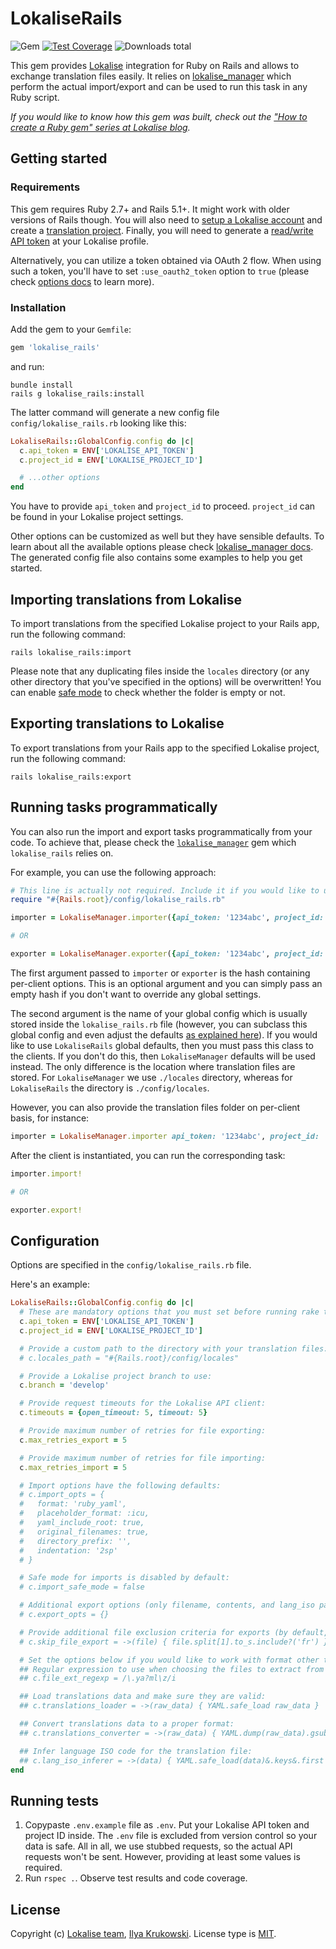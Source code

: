 # LokaliseRails

![Gem](https://img.shields.io/gem/v/lokalise_rails)
[![Test Coverage](https://codecov.io/gh/bodrovis/lokalise_rails/graph/badge.svg)](https://codecov.io/gh/bodrovis/lokalise_rails)
![Downloads total](https://img.shields.io/gem/dt/lokalise_rails)

This gem provides [Lokalise](http://lokalise.com) integration for Ruby on Rails and allows to exchange translation files easily. It relies on [lokalise_manager](https://github.com/bodrovis/lokalise_manager) which perform the actual import/export and can be used to run this task in any Ruby script.

*If you would like to know how this gem was built, check out the ["How to create a Ruby gem" series at Lokalise blog](https://lokalise.com/blog/create-a-ruby-gem-basics/).*

## Getting started

### Requirements

This gem requires Ruby 2.7+ and Rails 5.1+. It might work with older versions of Rails though. You will also need to [setup a Lokalise account](https://app.lokalise.com/signup) and create a [translation project](https://docs.lokalise.com/en/articles/1400460-projects). Finally, you will need to generate a [read/write API token](https://docs.lokalise.com/en/articles/1929556-api-tokens) at your Lokalise profile.

Alternatively, you can utilize a token obtained via OAuth 2 flow. When using such a token, you'll have to set `:use_oauth2_token` option to `true` (please check [options docs](https://github.com/bodrovis/lokalise_manager#common-config) to learn more).

### Installation

Add the gem to your `Gemfile`:

```ruby
gem 'lokalise_rails'
```

and run:

```
bundle install
rails g lokalise_rails:install
```

The latter command will generate a new config file `config/lokalise_rails.rb` looking like this:

```ruby
LokaliseRails::GlobalConfig.config do |c|
  c.api_token = ENV['LOKALISE_API_TOKEN']
  c.project_id = ENV['LOKALISE_PROJECT_ID']

  # ...other options
end
```

You have to provide `api_token` and `project_id` to proceed. `project_id` can be found in your Lokalise project settings.

Other options can be customized as well but they have sensible defaults. To learn about all the available options please check [lokalise_manager docs](https://github.com/bodrovis/lokalise_manager#configuration). The generated config file also contains some examples to help you get started.

## Importing translations from Lokalise

To import translations from the specified Lokalise project to your Rails app, run the following command:

```
rails lokalise_rails:import
```

Please note that any duplicating files inside the `locales` directory (or any other directory that you've specified in the options) will be overwritten! You can enable [safe mode](https://github.com/bodrovis/lokalise_manager#import-config) to check whether the folder is empty or not.

## Exporting translations to Lokalise

To export translations from your Rails app to the specified Lokalise project, run the following command:

```
rails lokalise_rails:export
```

## Running tasks programmatically

You can also run the import and export tasks programmatically from your code. To achieve that, please check the [`lokalise_manager`](https://github.com/bodrovis/lokalise_manager) gem which `lokalise_rails` relies on.

For example, you can use the following approach:

```ruby
# This line is actually not required. Include it if you would like to use your global settings:
require "#{Rails.root}/config/lokalise_rails.rb"

importer = LokaliseManager.importer({api_token: '1234abc', project_id: '123.abc'}, LokaliseRails::GlobalConfig)

# OR

exporter = LokaliseManager.exporter({api_token: '1234abc', project_id: '123.abc'}, LokaliseRails::GlobalConfig)
```

The first argument passed to `importer` or `exporter` is the hash containing per-client options. This is an optional argument and you can simply pass an empty hash if you don't want to override any global settings.

The second argument is the name of your global config which is usually stored inside the `lokalise_rails.rb` file (however, you can subclass this global config and even adjust the defaults [as explained here](https://github.com/bodrovis/lokalise_manager#overriding-defaults)). If you would like to use `LokaliseRails` global defaults, then you must pass this class to the clients. If you don't do this, then `LokaliseManager` defaults will be used instead. The only difference is the location where translation files are stored. For `LokaliseManager` we use `./locales` directory, whereas for `LokaliseRails` the directory is `./config/locales`.

However, you can also provide the translation files folder on per-client basis, for instance:

```ruby
importer = LokaliseManager.importer api_token: '1234abc', project_id: '123.abc', locales_path: "#{Rails.root}/config/locales"
```

After the client is instantiated, you can run the corresponding task:

```ruby
importer.import!

# OR 

exporter.export!
```

## Configuration

Options are specified in the `config/lokalise_rails.rb` file.

Here's an example:

```ruby
LokaliseRails::GlobalConfig.config do |c|
  # These are mandatory options that you must set before running rake tasks:
  c.api_token = ENV['LOKALISE_API_TOKEN']
  c.project_id = ENV['LOKALISE_PROJECT_ID']

  # Provide a custom path to the directory with your translation files:
  # c.locales_path = "#{Rails.root}/config/locales"

  # Provide a Lokalise project branch to use:
  c.branch = 'develop'

  # Provide request timeouts for the Lokalise API client:
  c.timeouts = {open_timeout: 5, timeout: 5}

  # Provide maximum number of retries for file exporting:
  c.max_retries_export = 5

  # Provide maximum number of retries for file importing:
  c.max_retries_import = 5

  # Import options have the following defaults:
  # c.import_opts = {
  #   format: 'ruby_yaml',
  #   placeholder_format: :icu,
  #   yaml_include_root: true,
  #   original_filenames: true,
  #   directory_prefix: '',
  #   indentation: '2sp'
  # }

  # Safe mode for imports is disabled by default:
  # c.import_safe_mode = false

  # Additional export options (only filename, contents, and lang_iso params are provided by default)
  # c.export_opts = {}

  # Provide additional file exclusion criteria for exports (by default, any file with the proper extension will be exported)
  # c.skip_file_export = ->(file) { file.split[1].to_s.include?('fr') }

  # Set the options below if you would like to work with format other than YAML
  ## Regular expression to use when choosing the files to extract from the downloaded archive and upload to Lokalise
  ## c.file_ext_regexp = /\.ya?ml\z/i

  ## Load translations data and make sure they are valid:
  ## c.translations_loader = ->(raw_data) { YAML.safe_load raw_data }

  ## Convert translations data to a proper format:
  ## c.translations_converter = ->(raw_data) { YAML.dump(raw_data).gsub(/\\\\n/, '\n') }

  ## Infer language ISO code for the translation file:
  ## c.lang_iso_inferer = ->(data) { YAML.safe_load(data)&.keys&.first }
end
```

## Running tests

1. Copypaste `.env.example` file as `.env`. Put your Lokalise API token and project ID inside. The `.env` file is excluded from version control so your data is safe. All in all, we use stubbed requests, so the actual API requests won't be sent. However, providing at least some values is required.
2. Run `rspec .`. Observe test results and code coverage.

## License

Copyright (c) [Lokalise team](http://lokalise.com), [Ilya Krukowski](http://bodrovis.tech). License type is [MIT](https://github.com/bodrovis/lokalise_rails/blob/master/LICENSE).
